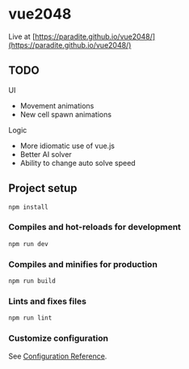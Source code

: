 # vue2048

Live at [https://paradite.github.io/vue2048/](https://paradite.github.io/vue2048/)

## TODO

UI
- Movement animations
- New cell spawn animations

Logic
- More idiomatic use of vue.js
- Better AI solver
- Ability to change auto solve speed

## Project setup

```
npm install
```

### Compiles and hot-reloads for development

```
npm run dev
```

### Compiles and minifies for production

```
npm run build
```

### Lints and fixes files

```
npm run lint
```

### Customize configuration

See [Configuration Reference](https://cli.vuejs.org/config/).
